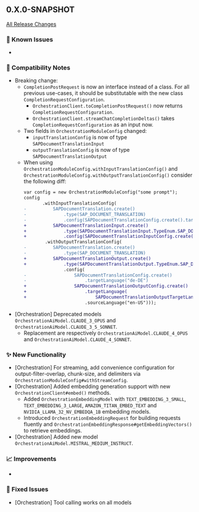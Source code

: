 ## 0.X.0-SNAPSHOT

[All Release Changes](https://github.com/SAP/ai-sdk-java/releases/)

### 🚧 Known Issues

-

### 🔧 Compatibility Notes

- Breaking change:
  - `CompletionPostRequest` is now an interface instead of a class. 
    For all previous use-cases, it should be substitutable with the new class `CompletionRequestConfiguration`.
    - `OrchestrationClient.toCompletionPostRequest()` now returns `CompletionRequestConfiguration`.
    - `OrchestrationClient.streamChatCompletionDeltas()` takes `CompletionRequestConfiguration` as an input now.
  - Two fields in `OrchestrationModuleConfig` changed:
    - `inputTranslationConfig` is now of type `SAPDocumentTranslationInput`
    - `outputTranslationConfig` is now of type `SAPDocumentTranslationOutput`
  - When using `OrchestrationModuleConfig.withInputTranslationConfig()` and `OrchestrationModuleConfig.withOutputTranslationConfig()` consider the following diff:
    ```diff
    var config = new OrchestrationModuleConfig("some prompt");
    config
           .withInputTranslationConfig(
    -          SAPDocumentTranslation.create()
    -              .type(SAP_DOCUMENT_TRANSLATION)
    -              .config(SAPDocumentTranslationConfig.create().targetLanguage("en-US")))
    +          SAPDocumentTranslationInput.create()
    +              .type(SAPDocumentTranslationInput.TypeEnum.SAP_DOCUMENT_TRANSLATION)
    +              .config(SAPDocumentTranslationInputConfig.create().targetLanguage("en-US")))
            .withOutputTranslationConfig(
    -          SAPDocumentTranslation.create()
    -              .type(SAP_DOCUMENT_TRANSLATION)
    +          SAPDocumentTranslationOutput.create()
    +              .type(SAPDocumentTranslationOutput.TypeEnum.SAP_DOCUMENT_TRANSLATION)
                   .config(
    -                  SAPDocumentTranslationConfig.create()
    -                      .targetLanguage("de-DE")
    +                  SAPDocumentTranslationOutputConfig.create()
    +                      .targetLanguage(
    +                          SAPDocumentTranslationOutputTargetLanguage.create("de-DE"))
                           .sourceLanguage("en-US"))); 
    ```
- [Orchestration] Deprecated models `OrchestrationAiModel.CLAUDE_3_OPUS` and `OrchestrationAiModel.CLAUDE_3_5_SONNET`.
  - Replacement are respectively `OrchestrationAiModel.CLAUDE_4_OPUS` and `OrchestrationAiModel.CLAUDE_4_SONNET`.

### ✨ New Functionality

- [Orchestration] For streaming, add convenience configuration for output-filter-overlap, chunk-size, and delimiters via `OrchestrationModuleConfig#withStreamConfig`.
- [Orchestration] Added embedding generation support with new `OrchestrationClient#embed()` methods.
  - Added `OrchestrationEmbeddingModel` with `TEXT_EMBEDDING_3_SMALL`, `TEXT_EMBEDDING_3_LARGE`, `AMAZON_TITAN_EMBED_TEXT` and `NVIDIA_LLAMA_32_NV_EMBEDQA_1B` embedding models.
  - Introduced `OrchestrationEmbeddingRequest` for building requests fluently and `OrchestrationEmbeddingResponse#getEmbeddingVectors()` to retrieve embeddings.
- [Orchestration] Added new model `OrchestrationAiModel.MISTRAL_MEDIUM_INSTRUCT`.
  
### 📈 Improvements

-

### 🐛 Fixed Issues

- [Orchestration] Tool calling works on all models
